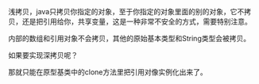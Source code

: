 浅拷贝，java只拷贝你指定的对象，至于你指定的对象里面的别的对象，它不拷贝，还是把引用给你，共享变量，这是一种非常不安全的方式，需要特别注意。

内部的数组和引用对象不会拷贝，其他的原始基本类型和String类型会被拷贝。

 

如果要实现深拷贝呢？

那就只能在原型基类中的clone方法里把引用对像实例化出来了。